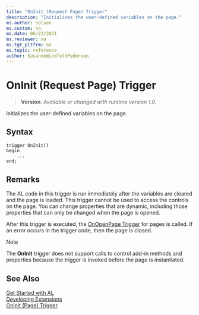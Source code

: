 ```yaml
---
title: "OnInit (Request Page) Trigger"
description: "Initializes the user-defined variables on the page."
ms.author: solsen
ms.custom: na
ms.date: 06/23/2021
ms.reviewer: na
ms.tgt_pltfrm: na
ms.topic: reference
author: SusanneWindfeldPedersen
---
```

[//]: # (START>DO_NOT_EDIT)
[//]: # (IMPORTANT:Do not edit any of the content between here and the END>DO_NOT_EDIT.)
[//]: # (Any modifications should be made in the .xml files in the ModernDev repo.)

# OnInit (Request Page) Trigger
> **Version**: _Available or changed with runtime version 1.0._

Initializes the user-defined variables on the page.


## Syntax
```AL
trigger OnInit()
begin
    ...
end;
```



[//]: # (IMPORTANT: END>DO_NOT_EDIT)

## Remarks  

The AL code in this trigger is run immediately after the variables are cleared and the page is loaded. This trigger cannot be used to access the controls on the page. You can change properties that are dynamic, including those properties that can only be changed when the page is opened.  
  
After this trigger is executed, the [OnOpenPage Trigger](../page/devenv-onopenpage-page-trigger.md) for pages is called. If an error occurs in the trigger code, then the page is closed.  
  
> [!NOTE]  
> The **OnInit** trigger does not support calls to control add-in methods and properties because the trigger is invoked before the page is instantiated. <!-- For more information see, [Exposing Methods and Properties in a Windows Client Control Add-in](exposing-methods-and-properties-in-a-windows-client-pagefield-add-in.md). --> 

## See Also  
[Get Started with AL](../../devenv-get-started.md)  
[Developing Extensions](../../devenv-dev-overview.md)  
[OnInit (Page) Trigger](../page/devenv-oninit-page-trigger.md)
